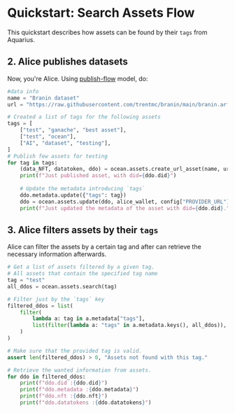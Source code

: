 <!--
Copyright 2022 Ocean Protocol Foundation
SPDX-License-Identifier: Apache-2.0
-->


# Quickstart: Search Assets Flow

This quickstart describes how assets can be found by their `tags` from Aquarius.



## 2. Alice publishes datasets

Now, you're Alice. Using [publish-flow](publish-flow.md) model, do:

```python
#data info
name = "Branin dataset"
url = "https://raw.githubusercontent.com/trentmc/branin/main/branin.arff"

# Created a list of tags for the following assets
tags = [
    ["test", "ganache", "best asset"],
    ["test", "ocean"],
    ["AI", "dataset", "testing"],
]
# Publish few assets for testing
for tag in tags:
    (data_NFT, datatoken, ddo) = ocean.assets.create_url_asset(name, url, alice_wallet)
    print(f"Just published asset, with did={ddo.did}")
    
    # Update the metadata introducing `tags`
    ddo.metadata.update({"tags": tag})
    ddo = ocean.assets.update(ddo, alice_wallet, config["PROVIDER_URL"])
    print(f"Just updated the metadata of the asset with did={ddo.did}.")

```
## 3. Alice filters assets by their `tags`

Alice can filter the assets by a certain tag and after can retrieve the necessary
information afterwards.

```python
# Get a list of assets filtered by a given tag.
# All assets that contain the specified tag name
tag = "test"
all_ddos = ocean.assets.search(tag)

# Filter just by the `tags` key
filtered_ddos = list(
    filter(
        lambda a: tag in a.metadata["tags"],
        list(filter(lambda a: "tags" in a.metadata.keys(), all_ddos)),
    )
)

# Make sure that the provided tag is valid.
assert len(filtered_ddos) > 0, "Assets not found with this tag."

# Retrieve the wanted information from assets.
for ddo in filtered_ddos:
    print(f"ddo.did :{ddo.did}")
    print(f"ddo.metadata :{ddo.metadata}")
    print(f"ddo.nft :{ddo.nft}")
    print(f"ddo.datatokens :{ddo.datatokens}")
```